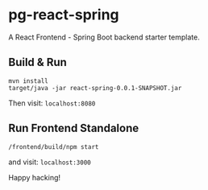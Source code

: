# pg-react-spring
A React Frontend - Spring Boot backend starter template.

## Build & Run

```
mvn install
target/java -jar react-spring-0.0.1-SNAPSHOT.jar
```

Then visit: `localhost:8080`

## Run Frontend Standalone

```
/frontend/build/npm start
```

and visit: `localhost:3000`

Happy hacking!
